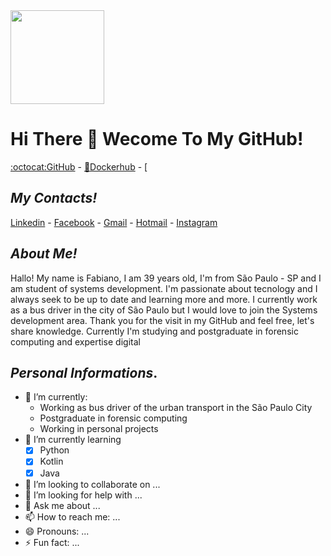 <img src="https://user-images.githubusercontent.com/32577916/100186302-897bed00-2ec4-11eb-885f-3e7c32ac6d8b.jpg?w=512" height="150" width="150">

# Hi There 👋 Wecome To My GitHub!

[:octocat:GitHub](https://github.com/FabianoAlexandre) - [:whale:Dockerhub](https://hub.docker.com/u/fabianocbjj) - [

## **_My Contacts!_**
[Linkedin](https://www.linkedin.com/in/fabiano-alexandre-49b71b48/) - [Facebook](https://www.facebook.com/fabiano.alexandred) - [Gmail](fabiano.alexandred@gmail.com) - [Hotmail](fabiano_alexandred@hotmail.com) - [Instagram](@fabiano_cbjj)

## **_About Me!_**
Hallo! My name is Fabiano, I am 39 years old, I'm from São Paulo - SP and I am student of systems development. I'm passionate about tecnology and I always seek to be up to date and learning more and more. I currently work as a bus driver in the city of São Paulo but I would love to join the Systems development area. Thank you for the visit in my GitHub and feel free, let's share knowledge.
Currently I'm studying and postgraduate in forensic computing and expertise digital  

## **_Personal Informations_**.
- 🔭 I’m currently:
     - Working as bus driver of the urban transport in the São Paulo City   
     - Postgraduate in forensic computing 
     - Working in personal projects
- 🌱 I’m currently learning
     - [x] Python
     - [x] Kotlin
     - [x] Java
- 👯 I’m looking to collaborate on ...
- 🤔 I’m looking for help with ...
- 💬 Ask me about ...
- 📫 How to reach me: ...
- 😄 Pronouns: ...
- ⚡ Fun fact: ...
<!--
**FabianoAlexandre/FabianoAlexandre** is a ✨ _special_ ✨ repository because its `README.md` (this file) appears on your GitHub profile.
